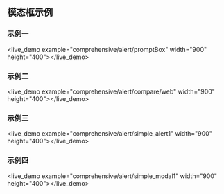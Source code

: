 ## 模态框示例 ##

### 示例一
<live_demo example="comprehensive/alert/promptBox" width="900" height="400"></live_demo>

### 示例二
<live_demo example="comprehensive/alert/compare/web" width="900" height="400"></live_demo>

### 示例三
<live_demo example="comprehensive/alert/simple_alert1" width="900" height="400"></live_demo>

### 示例四
<live_demo example="comprehensive/alert/simple_modal1" width="900" height="400"></live_demo>



